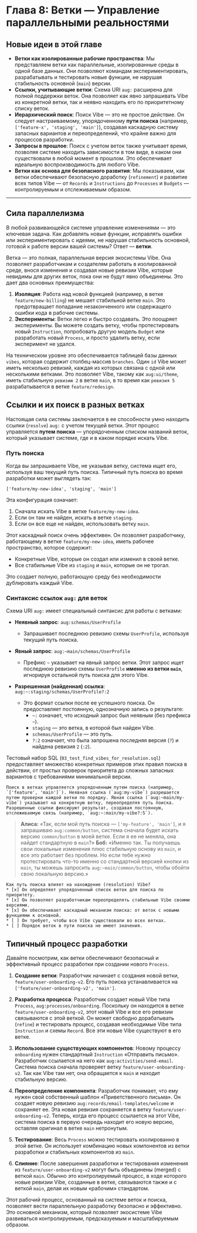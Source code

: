 # Глава 8: Ветки — Управление параллельными реальностями

## Новые идеи в этой главе

- **Ветки как изолированные рабочие пространства**: Мы представляем ветки как параллельные, изолированные среды в одной базе данных. Они позволяют командам экспериментировать, разрабатывать и тестировать новые функции, не нарушая стабильность основной (`main`) версии.
- **Ссылки, учитывающие ветки**: Схема URI `aug:` расширена для полной поддержки веток. Она позволяет как явно запрашивать Vibe из конкретной ветки, так и неявно находить его по приоритетному списку веток.
- **Иерархический поиск**: Поиск Vibe — это не простое действие. Он следует настраиваемому, упорядоченному **пути поиска** (например, `['feature-x', 'staging', 'main']`), создавая каскадную систему запасных вариантов и переопределений, что крайне важно для процессов разработки.
- **Запросы в прошлое**: Поиск с учетом веток также учитывает время, позволяя системе находить зависимости в том виде, в каком они существовали в любой момент в прошлом. Это обеспечивает идеальную воспроизводимость для любого Vibe.
- **Ветки как основа для безопасного развития**: Мы показываем, как ветки обеспечивают безопасную доработку (`refinement`) и развитие всех типов Vibe — от `Records` и `Instructions` до `Processes` и `Budgets` — контролируемым и отслеживаемым образом.

---

## Сила параллелизма

В любой развивающейся системе управление изменениями — это ключевая задача. Как добавлять новые функции, исправлять ошибки или экспериментировать с идеями, не нарушая стабильность основной, готовой к работе версии вашей системы? Ответ — **ветки**.

Ветка — это полная, параллельная версия экосистемы Vibe. Она позволяет разработчикам и создателям работать в изолированной среде, внося изменения и создавая новые ревизии Vibe, которые невидимы для других веток, пока они не будут явно объединены. Это дает два основных преимущества:

1.  **Изоляция**: Работа над новой функцией (например, в ветке `feature/new-billing`) не мешает стабильной ветке `main`. Это предотвращает попадание незаконченного или содержащего ошибки кода в рабочие системы.
2.  **Эксперименты**: Ветки легко и быстро создавать. Это поощряет эксперименты. Вы можете создать ветку, чтобы протестировать новый `Instruction`, попробовать другую модель `Budget` или разработать новый `Process`, и просто удалить ветку, если эксперимент не удался.

На техническом уровне это обеспечивается таблицей базы данных `vibes`, которая содержит столбец-массив `branches`. Один `id` Vibe может иметь несколько ревизий, каждая из которых связана с одной или несколькими ветками. Это позволяет Vibe, такому как `aug:ui/theme`, иметь стабильную `ревизию 2` в ветке `main`, в то время как `ревизия 5` разрабатывается в ветке `feature/redesign`.

## Ссылки и их поиск в разных ветках

Настоящая сила системы заключается в ее способности умно находить ссылки (`resolve`) `aug:` с учетом текущей ветки. Этот процесс управляется **путем поиска** — упорядоченным списком названий веток, который указывает системе, где и в каком порядке искать Vibe.

### Путь поиска

Когда вы запрашиваете Vibe, не указывая ветку, система ищет его, используя ваш текущий путь поиска. Типичный путь поиска во время разработки может выглядеть так:

`['feature/my-new-idea', 'staging', 'main']`

Эта конфигурация означает:

1.  Сначала искать Vibe в ветке `feature/my-new-idea`.
2.  Если он там не найден, искать в ветке `staging`.
3.  Если он все еще не найден, использовать ветку `main`.

Этот каскадный поиск очень эффективен. Он позволяет разработчику, работающему в ветке `feature/my-new-idea`, иметь рабочее пространство, которое содержит:

- Конкретные Vibe, которые он создал или изменил в своей ветке.
- Все стабильные Vibe из `staging` и `main`, которые он не трогал.

Это создает полную, работающую среду без необходимости дублировать каждый Vibe.

### Синтаксис ссылок `aug:` для веток

Схема URI `aug:` имеет специальный синтаксис для работы с ветками:

- **Неявный запрос**: `aug:schemas/UserProfile`

  - Запрашивает последнюю ревизию схемы `UserProfile`, используя текущий путь поиска.

- **Явный запрос**: `aug:~main/schemas/UserProfile`

  - Префикс `~` указывает на явный запрос ветки. Этот запрос ищет последнюю ревизию схемы `UserProfile` **именно из ветки `main`**, игнорируя остальной путь поиска для этого Vibe.

- **Разрешенная (найденная) ссылка**: `aug:~:staging/schemas/UserProfile?:2`
  - Это формат ссылки после ее успешного поиска. Он предоставляет постоянную, однозначную запись о результате:
    - `~:` означает, что исходный запрос был неявным (без префикса `~`).
    - `staging` — это ветка, в которой был найден Vibe.
    - `schemas/UserProfile` — это путь.
    - `?:2` означает, что была запрошена последняя версия (`?`) и найдена ревизия `2` (`:2`).

Тестовый набор SQL (`03_test_find_vibes_for_resolution.sql`) предоставляет множество конкретных примеров этих правил поиска в действии, от простых проверок приоритета до сложных запасных вариантов с требованиями минимальной версии.

```llm
Поиск в ветках управляется упорядоченным путем поиска (например, `['feature', 'main']`). Неявная ссылка (`aug:my-vibe`) разрешается путем проверки каждой ветки по порядку. Явная ссылка (`aug:~main/my-vibe`) указывает на конкретную ветку, переопределяя путь поиска. Разрешенные ссылки фиксируют результат, создавая постоянную, отслеживаемую связь (например, `aug:~:main/my-vibe?:5`).
```

> **Алиса:** «Так, если мой путь поиска — `['my-feature', 'main']`, и я запрашиваю `aug:common/button`, система сначала будет искать версию `common/button` в моей ветке. Если я ее не меняла, она найдет стандартную в `main`?»
> **Боб:** «Именно так. Ты получаешь свои локальные изменения плюс стабильную основу из `main`, и все это работает без проблем. Но если тебе нужно протестировать что-то именно со стандартной версией кнопки из `main`, ты можешь запросить `aug:~main/common/button`, чтобы обойти свою локальную версию.»

```question
Как путь поиска влияет на нахождение (resolution) Vibe?
* [x] Он определяет упорядоченный список веток для поиска по приоритету.
* [x] Он позволяет разработчикам переопределять стабильные Vibe своими версиями.
* [x] Он обеспечивает каскадный механизм поиска: от веток с новыми функциями к основной.
* [ ] Он требует, чтобы все Vibe существовали во всех ветках.
* [ ] Порядок веток в пути поиска не имеет значения.
```

## Типичный процесс разработки

Давайте посмотрим, как ветки обеспечивают безопасный и эффективный процесс разработки при создании нового `Process`.

1.  **Создание ветки**: Разработчик начинает с создания новой ветки, `feature/user-onboarding-v2`. Его путь поиска устанавливается на `['feature/user-onboarding-v2', 'main']`.

2.  **Разработка процесса**: Разработчик создает новый Vibe типа `Process`, `aug:processes/onboarding`. Поскольку он находится в ветке `feature/user-onboarding-v2`, этот новый Vibe и все его ревизии связываются с этой веткой. Он может свободно дорабатывать (`refine`) и тестировать процесс, создавая необходимые Vibe типа `Instruction` и схемы `Record`. Все эти новые Vibe существуют в его ветке.

3.  **Использование существующих компонентов**: Новому процессу `onboarding` нужен стандартный `Instruction` «Отправить письмо». Разработчик ссылается на него как `aug:activities/send-email`. Система поиска сначала проверяет ветку `feature/user-onboarding-v2`. Так как Vibe там нет, она обращается к `main` и находит стабильную версию.

4.  **Переопределение компонента**: Разработчик понимает, что ему нужен свой собственный шаблон «Приветственного письма». Он создает новую ревизию `aug:records/email-templates/welcome` и сохраняет ее. Эта новая ревизия сохраняется в ветку `feature/user-onboarding-v2`. Теперь, когда его процесс ссылается на этот Vibe, система поиска в первую очередь находит его новую версию, оставляя оригинал в ветке `main` нетронутым.

5.  **Тестирование**: Весь `Process` можно тестировать изолированно в этой ветке. Он использует комбинацию новых компонентов из ветки разработки и стабильных компонентов из `main`.

6.  **Слияние**: После завершения разработки и тестирования изменения из `feature/user-onboarding-v2` могут быть объединены (merged) с веткой `main`. Обычно это контролируемый процесс, в ходе которого новые ревизии Vibe, созданные в ветке, связываются также и с веткой `main`, делая их новым «рабочим» стандартом.

Этот рабочий процесс, основанный на системе веток и поиска, позволяет вести параллельную разработку безопасно и эффективно. Это основной механизм, который позволяет экосистеме Vibe развиваться контролируемым, предсказуемым и масштабируемым образом.